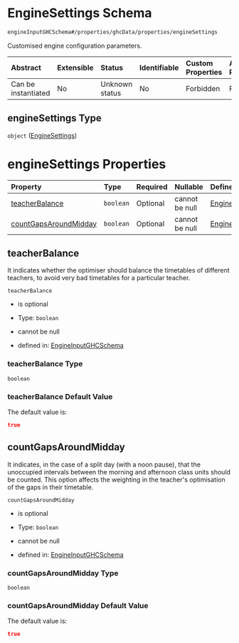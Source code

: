 # EngineSettings Schema

```txt
engineInputGHCSchema#/properties/ghcData/properties/engineSettings
```

Customised engine configuration parameters.

| Abstract            | Extensible | Status         | Identifiable | Custom Properties | Additional Properties | Access Restrictions | Defined In                                                        |
| :------------------ | :--------- | :------------- | :----------- | :---------------- | :-------------------- | :------------------ | :---------------------------------------------------------------- |
| Can be instantiated | No         | Unknown status | No           | Forbidden         | Forbidden             | none                | [ghc.schema.json*](../out/ghc.schema.json "open original schema") |

## engineSettings Type

`object` ([EngineSettings](ghc-properties-ghcdata-properties-enginesettings.md))

# engineSettings Properties

| Property                                        | Type      | Required | Nullable       | Defined by                                                                                                                                                                                                         |
| :---------------------------------------------- | :-------- | :------- | :------------- | :----------------------------------------------------------------------------------------------------------------------------------------------------------------------------------------------------------------- |
| [teacherBalance](#teacherbalance)               | `boolean` | Optional | cannot be null | [EngineInputGHCSchema](ghc-properties-ghcdata-properties-enginesettings-properties-teacherbalance.md "engineInputGHCSchema#/properties/ghcData/properties/engineSettings/properties/teacherBalance")               |
| [countGapsAroundMidday](#countgapsaroundmidday) | `boolean` | Optional | cannot be null | [EngineInputGHCSchema](ghc-properties-ghcdata-properties-enginesettings-properties-countgapsaroundmidday.md "engineInputGHCSchema#/properties/ghcData/properties/engineSettings/properties/countGapsAroundMidday") |

## teacherBalance

It indicates whether the optimiser should balance the timetables of different teachers, to avoid very bad timetables for a particular teacher.

`teacherBalance`

*   is optional

*   Type: `boolean`

*   cannot be null

*   defined in: [EngineInputGHCSchema](ghc-properties-ghcdata-properties-enginesettings-properties-teacherbalance.md "engineInputGHCSchema#/properties/ghcData/properties/engineSettings/properties/teacherBalance")

### teacherBalance Type

`boolean`

### teacherBalance Default Value

The default value is:

```json
true
```

## countGapsAroundMidday

It indicates, in the case of a split day (with a noon pause), that the unoccupied intervals between the morning and afternoon class units should be counted. This option affects the weighting in the teacher's optimisation of the gaps in their timetable.

`countGapsAroundMidday`

*   is optional

*   Type: `boolean`

*   cannot be null

*   defined in: [EngineInputGHCSchema](ghc-properties-ghcdata-properties-enginesettings-properties-countgapsaroundmidday.md "engineInputGHCSchema#/properties/ghcData/properties/engineSettings/properties/countGapsAroundMidday")

### countGapsAroundMidday Type

`boolean`

### countGapsAroundMidday Default Value

The default value is:

```json
true
```

